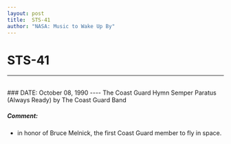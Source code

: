 ```yaml
---
layout: post
title:  STS-41
author: "NASA: Music to Wake Up By"
---
```


# STS-41
----
<br/>
### DATE: October 08, 1990
----
The Coast Guard Hymn Semper Paratus (Always Ready) by The Coast Guard Band

##### Comment:
* in honor of Bruce Melnick, the first Coast Guard member to fly in space.
